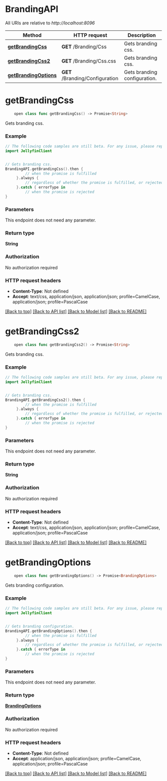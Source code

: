 # BrandingAPI

All URIs are relative to *http://localhost:8096*

Method | HTTP request | Description
------------- | ------------- | -------------
[**getBrandingCss**](BrandingAPI.md#getbrandingcss) | **GET** /Branding/Css | Gets branding css.
[**getBrandingCss2**](BrandingAPI.md#getbrandingcss2) | **GET** /Branding/Css.css | Gets branding css.
[**getBrandingOptions**](BrandingAPI.md#getbrandingoptions) | **GET** /Branding/Configuration | Gets branding configuration.


# **getBrandingCss**
```swift
    open class func getBrandingCss() -> Promise<String>
```

Gets branding css.

### Example
```swift
// The following code samples are still beta. For any issue, please report via http://github.com/OpenAPITools/openapi-generator/issues/new
import JellyfinClient


// Gets branding css.
BrandingAPI.getBrandingCss().then {
         // when the promise is fulfilled
     }.always {
         // regardless of whether the promise is fulfilled, or rejected
     }.catch { errorType in
         // when the promise is rejected
}
```

### Parameters
This endpoint does not need any parameter.

### Return type

**String**

### Authorization

No authorization required

### HTTP request headers

 - **Content-Type**: Not defined
 - **Accept**: text/css, application/json, application/json; profile=CamelCase, application/json; profile=PascalCase

[[Back to top]](#) [[Back to API list]](../README.md#documentation-for-api-endpoints) [[Back to Model list]](../README.md#documentation-for-models) [[Back to README]](../README.md)

# **getBrandingCss2**
```swift
    open class func getBrandingCss2() -> Promise<String>
```

Gets branding css.

### Example
```swift
// The following code samples are still beta. For any issue, please report via http://github.com/OpenAPITools/openapi-generator/issues/new
import JellyfinClient


// Gets branding css.
BrandingAPI.getBrandingCss2().then {
         // when the promise is fulfilled
     }.always {
         // regardless of whether the promise is fulfilled, or rejected
     }.catch { errorType in
         // when the promise is rejected
}
```

### Parameters
This endpoint does not need any parameter.

### Return type

**String**

### Authorization

No authorization required

### HTTP request headers

 - **Content-Type**: Not defined
 - **Accept**: text/css, application/json, application/json; profile=CamelCase, application/json; profile=PascalCase

[[Back to top]](#) [[Back to API list]](../README.md#documentation-for-api-endpoints) [[Back to Model list]](../README.md#documentation-for-models) [[Back to README]](../README.md)

# **getBrandingOptions**
```swift
    open class func getBrandingOptions() -> Promise<BrandingOptions>
```

Gets branding configuration.

### Example
```swift
// The following code samples are still beta. For any issue, please report via http://github.com/OpenAPITools/openapi-generator/issues/new
import JellyfinClient


// Gets branding configuration.
BrandingAPI.getBrandingOptions().then {
         // when the promise is fulfilled
     }.always {
         // regardless of whether the promise is fulfilled, or rejected
     }.catch { errorType in
         // when the promise is rejected
}
```

### Parameters
This endpoint does not need any parameter.

### Return type

[**BrandingOptions**](BrandingOptions.md)

### Authorization

No authorization required

### HTTP request headers

 - **Content-Type**: Not defined
 - **Accept**: application/json, application/json; profile=CamelCase, application/json; profile=PascalCase

[[Back to top]](#) [[Back to API list]](../README.md#documentation-for-api-endpoints) [[Back to Model list]](../README.md#documentation-for-models) [[Back to README]](../README.md)

